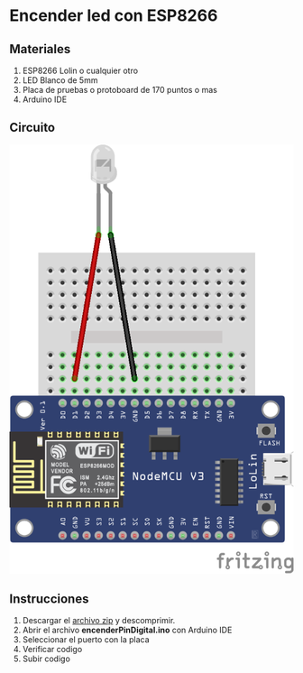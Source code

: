 # Encender led con ESP8266

## Materiales
 1. ESP8266 Lolin o cualquier otro
 2. LED Blanco de 5mm 
 3. Placa de pruebas o protoboard de 170 puntos o mas
 4. Arduino IDE 

## Circuito
![Sketch](https://github.com/oscargutierrezvargas1994/LedPinDigital/blob/main/Untitled%20Sketch%202_bb.png)

## Instrucciones
1. Descargar el [archivo zip](https://github.com/oscargutierrezvargas1994/LedPinDigital/archive/refs/heads/main.zip) y descomprimir. 
2. Abrir el archivo __encenderPinDigital.ino__ con Arduino IDE
3. Seleccionar el puerto con la placa
4. Verificar codigo
5. Subir codigo  



